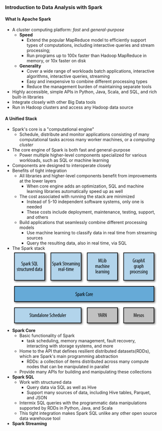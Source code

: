 ### Introduction to Data Analysis with Spark
#### What Is Apache Spark
- A cluster computing platform: *fast* and *general-purpose*
    - **Speed**
        - Extend the popular MapReduce model to efficiently support types of computations, including interactive queries and stream processing;
        - Run programs up to 100x faster than Hadoop MapReduce in memory, or 10x faster on disk
    - **Generality**
        - Cover a wide range of workloads
            batch applications, interactive algorithms, interactive queries, streaming
        - Easy and inexpensive to combine different processing types
        - Reduce the management burden of maintaining separate tools
- Highly accessible, simple APIs in Python, Java, Scala, and SQL, and rich built-in libraries
- Integrate closely with other Big Data tools
- Run in Hadoop clusters and access any Hadoop data source
#### A Unified Stack
- Spark's core is a "computational engine"
    - Schedule, distribute and monitor applications consisting of many computational tasks across many worker machines, or a *computing cluster*
- The core engine of Spark is both fast and general-purpose
    - Power multiple higher-level components specialized for various workloads, such as SQL or machine learning
- Components are designed to interoperate closely
- Benefits of tight integration
    - All libraries and higher-level components benefit from improvements at the lower layers
        - When core engine adds an optimization, SQL and machine learning libraries automatically speed up as well
    - The cost associated with running the stack are minimized
        - Instead of 5-10 independent software systems, only one is needed
        - These costs include deployment, maintenance, testing, support, and others
    - Build applications that seamlessly combine different processing models
        - Use machine learning to classify data in real time from streaming sources
        - Query the resulting data, also in real time, via SQL
- The Spark stack
![](./images/Sparkstack.png)
- **Spark Core**
    - Basic functionality of Spark
        - task scheduling, memory management, fault recovery, interacting with storage systems, and more
    - Home to the API that defines resilient distributed datasets(RDDs), which are Spark's main programming abstraction
        - RDDs: a collection of items distributed across many compute nodes that can be manipulated in parallel
    - Provide many APIs for building and manipulating these collections
- **Spark SQL**
    - Work with structured data
        - Query data via SQL as well as Hive
        - Support many sources of data, including Hive tables, Parquet, and JSON
    - Intermix SQL queries with the programmatic data manipulations supported by RDDs in Python, Java, and Scala
    - This tight integration makes Spark SQL unlike any other open source data warehouse tool
- **Spark Streaming**
